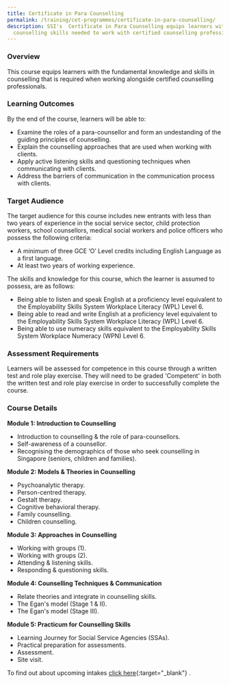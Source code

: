```yaml
---
title: Certificate in Para Counselling
permalink: /training/cet-programmes/certificate-in-para-counselling/
description: SSI's  Certificate in Para Counselling equips learners with basic
  counselling skills needed to work with certified counselling professionals.
---
```



### **Overview**

This course equips learners with the fundamental knowledge and skills in counselling that is required when working alongside certified counselling professionals.

### **Learning Outcomes**

By the end of the course, learners will be able to:

-   Examine the roles of a para-counsellor and form an undestanding of the guiding principles of counselling.
-   Explain the counselling approaches that are used when working with clients.
-   Apply active listening skills and questioning techniques when communicating with clients.
-   Address the barriers of communication in the communication process with clients.

### **Target Audience**

The target audience for this course includes new entrants with less than two years of experience in the social service sector, child protection workers, school counsellors, medical social workers and police officers who possess the following criteria:

-   A minimum of three GCE ‘O’ Level credits including English Language as a first language.
-   At least two years of working experience.

The skills and knowledge for this course, which the learner is assumed to possess, are as follows:

-   Being able to listen and speak English at a proficiency level equivalent to the Employability Skills System Workplace Literacy (WPL) Level 6.
-   Being able to read and write English at a proficiency level equivalent to the Employability Skills System Workplace Literacy (WPL) Level 6.
-   Being able to use numeracy skills equivalent to the Employability Skills System Workplace Numeracy (WPN) Level 6.

### **Assessment Requirements**

Learners will be assessed for competence in this course through a written test and role play exercise. They will need to be graded 'Competent' in both the written test and role play exercise in order to successfully complete the course.

### **Course Details**

**Module 1: Introduction to Counselling**

-   Introduction to counselling & the role of para-counsellors.
-   Self-awareness of a counsellor.
-   Recognising the demographics of those who seek counselling in Singapore (seniors, children and families).

**Module 2: Models & Theories in Counselling**

-   Psychoanalytic therapy.
-   Person-centred therapy.
-   Gestalt therapy.
-   Cognitive behavioral therapy.
-   Family counselling.
-   Children counselling.

**Module 3: Approaches in Counselling**

-   Working with groups (1).
-   Working with groups (2).
-   Attending & listening skills.
-   Responding & questioning skills.

**Module 4: Counselling Techniques & Communication**

-   Relate theories and integrate in counselling skills.
-   The Egan's model (Stage 1 & II).
-   The Egan's model (Stage III).

**Module 5: Practicum for Counselling Skills**

-   Learning Journey for Social Service Agencies (SSAs).
-   Practical preparation for assessments.
-   Assessment.
-   Site visit.

To find out about upcoming intakes  [click here](https://e-services.ncss.gov.sg/Training/Course/TemplateSearch?Keyword=Certificate+in+Para-Counselling){:target="_blank"}   .
